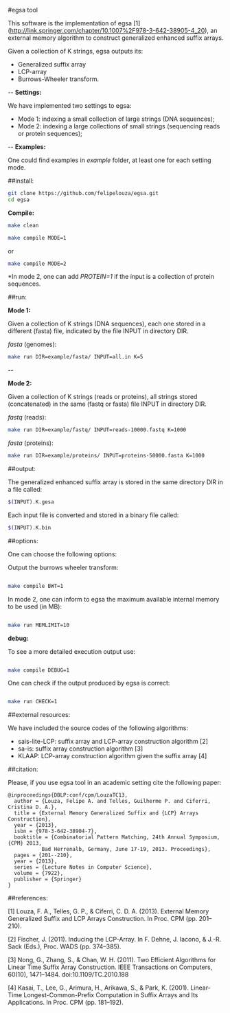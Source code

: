 #egsa tool

This software is the implementation of egsa \[1\] (http://link.springer.com/chapter/10.1007%2F978-3-642-38905-4_20), an external memory algorithm to construct generalized enhanced suffix arrays.

Given a collection of K strings, egsa outputs its:

* Generalized suffix array 
* LCP-array 
* Burrows-Wheeler transform.

--
**Settings:**

We have implemented two settings to egsa:

* Mode 1: indexing a small collection of large strings (DNA sequences);
* Mode 2: indexing a large collections of small strings (sequencing reads or protein sequences);


--
**Examples:**

One could find examples in _example_ folder, at least one for each setting mode.

##install:


```sh
git clone https://github.com/felipelouza/egsa.git
cd egsa
```

**Compile:**

```sh
make clean
```

```sh
make compile MODE=1  
```

or 

```sh
make compile MODE=2
```

\*In mode 2, one can add _PROTEIN=1_ if the input is a collection of protein sequences.

##run:

**Mode 1:**

Given a collection of K strings (DNA sequences), each one stored in a different (fasta) file, indicated by the file INPUT in directory DIR.

_fasta_ (genomes):

```sh
make run DIR=example/fasta/ INPUT=all.in K=5 
```

--

**Mode 2:** 

Given a collection of K strings (reads or proteins), all strings stored (concatenated) in the same (fastq or fasta) file INPUT in directory DIR.

_fastq_ (reads):

```sh
make run DIR=example/fastq/ INPUT=reads-10000.fastq K=1000
```

_fasta_ (proteins):

```sh
make run DIR=example/proteins/ INPUT=proteins-50000.fasta K=1000
```


##output:

The generalized enhanced suffix array is stored in the same directory DIR in a file called:

```sh
$(INPUT).K.gesa
```

Each input file is converted and stored in a binary file called:

```sh
$(INPUT).K.bin
```

##options:

One can choose the following options:

Output the burrows wheeler transform:

```sh

make compile BWT=1

```

In mode 2, one can inform to egsa the maximum available internal memory to be used (in MB):

```sh

make run MEMLIMIT=10

```

**debug:**

To see a more detailed execution output use:

```sh

make compile DEBUG=1

```


One can check if the output produced by egsa is correct:

```sh

make run CHECK=1

```

##external resources:

We have included the source codes of the following algorithms: 

* sais-lite-LCP: suffix array and LCP-array construction algorithm \[2\]
* sa-is: suffix array construction algorithm \[3\]
* KLAAP: LCP-array construction algorithm given the suffix array \[4\]

##citation:

Please, if you use egsa tool in an academic setting cite the following paper:

	@inproceedings{DBLP:conf/cpm/LouzaTC13,
	  author = {Louza, Felipe A. and Telles, Guilherme P. and Ciferri, Cristina D. A.},
	  title = {External Memory Generalized Suffix and {LCP} Arrays Construction},
   	  year = {2013},
	  isbn = {978-3-642-38904-7},
	  booktitle = {Combinatorial Pattern Matching, 24th Annual Symposium, {CPM} 2013,
               Bad Herrenalb, Germany, June 17-19, 2013. Proceedings},
	  pages = {201--210},
	  year = {2013},
	  series = {Lecture Notes in Computer Science},
	  volume = {7922},
	  publisher = {Springer}
	}

##references:

\[1\] Louza, F. A., Telles, G. P., & Ciferri, C. D. A. (2013). External Memory Generalized Suffix and LCP Arrays Construction. In Proc. CPM  (pp. 201–210).

\[2\] Fischer, J. (2011). Inducing the LCP-Array. In F. Dehne, J. Iacono, & J.-R. Sack (Eds.), Proc. WADS (pp. 374–385).

\[3\] Nong, G., Zhang, S., & Chan, W. H. (2011). Two Efficient Algorithms for Linear Time Suffix Array Construction. IEEE Transactions on Computers, 60(10), 1471–1484. doi:10.1109/TC.2010.188

\[4\] Kasai, T., Lee, G., Arimura, H., Arikawa, S., & Park, K. (2001). Linear-Time Longest-Common-Prefix Computation in Suffix Arrays and Its Applications. In Proc. CPM (pp. 181–192).

